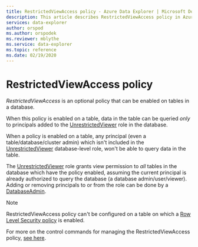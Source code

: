 ```yaml
---
title: RestrictedViewAccess policy - Azure Data Explorer | Microsoft Docs
description: This article describes RestrictedViewAccess policy in Azure Data Explorer.
services: data-explorer
author: orspod
ms.author: orspodek
ms.reviewer: mblythe
ms.service: data-explorer
ms.topic: reference
ms.date: 02/19/2020
---
```

# RestrictedViewAccess policy

*RestrictedViewAccess* is an optional policy that can be enabled on tables in a database.

When this policy is enabled on a table, data in the table can be queried *only* to principals added 
to the [UnrestrictedViewer](../management/access-control/role-based-authorization.md) role in the database.

When a policy is enabled on a table, any principal (even a table/database/cluster admin) which isn't included in the 
[UnrestrictedViewer](../management/access-control/role-based-authorization.md) database-level role, won't be able to query data in the table.

The [UnrestrictedViewer](../management/access-control/role-based-authorization.md) role grants view permission to *all* tables in the database which have the policy enabled,
assuming the current principal is already authorized to query the database (a database admin/user/viewer). Adding or removing principals
to or from the role can be done by a [DatabaseAdmin](../management/access-control/role-based-authorization.md).

> [!NOTE]
> RestrictedViewAccess policy can't be configured on a table on which a [Row Level Security policy](./rowlevelsecuritypolicy.md) is enabled.

For more on the control commands for managing the RestrictedViewAccess policy,
[see here](../management/restrictedviewaccess-policy.md).